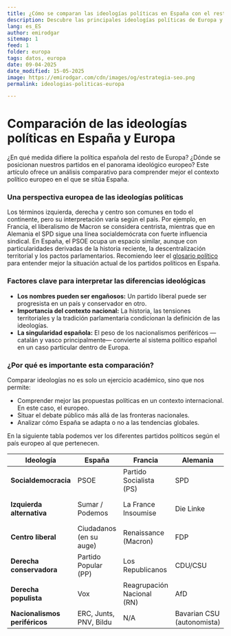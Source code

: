```yaml
---
title: ¿Cómo se comparan las ideologías políticas en España con el resto de Europa?
description: Descubre las principales ideologías políticas de Europa y su relación con las de España
lang: es_ES
author: emirodgar
sitemap: 1
feed: 1
folder: europa
tags: datos, europa
date: 09-04-2025
date_modified: 15-05-2025
image: https://emirodgar.com/cdn/images/og/estrategia-seo.png
permalink: ideologias-politicas-europa

---
```


# Comparación de las ideologías políticas en España y Europa

¿En qué medida difiere la política española del resto de Europa? ¿Dónde se posicionan nuestros partidos en el panorama ideológico europeo? 
Este artículo ofrece un análisis comparativo para comprender mejor el contexto político europeo en el que se sitúa España.

### Una perspectiva europea de las ideologías políticas 

Los términos izquierda, derecha y centro son comunes en todo el continente, pero su interpretación varía según el país. Por ejemplo, en Francia, el liberalismo de Macron se considera centrista, mientras que en Alemania el SPD sigue una línea socialdemócrata con fuerte influencia sindical. En España, el PSOE ocupa un espacio similar, aunque con particularidades derivadas de la historia reciente, la descentralización territorial y los pactos parlamentarios. Recomiendo leer el [glosario político](https://emirodgar.es/glosario-politico) para entender mejor la situación actual de los partidos políticos en España.

### Factores clave para interpretar las diferencias ideológicas 

- **Los nombres pueden ser engañosos:** Un partido liberal puede ser progresista en un país y conservador en otro.  
- **Importancia del contexto nacional:** La historia, las tensiones territoriales y la tradición parlamentaria condicionan la definición de las ideologías.  
- **La singularidad española:** El peso de los nacionalismos periféricos —catalán y vasco principalmente— convierte al sistema político español en un caso particular dentro de Europa.

### ¿Por qué es importante esta comparación?  
Comparar ideologías no es solo un ejercicio académico, sino que nos permite: 

- Comprender mejor las propuestas políticas en un contexto internacional. En este caso, el europeo. 
- Situar el debate público más allá de las fronteras nacionales.  
- Analizar cómo España se adapta o no a las tendencias globales.

En la siguiente tabla podemos ver los diferentes partidos políticos según el país europeo al que pertenecen.


| Ideología                   | España                    | Francia                     | Alemania                   | Italia                    | Países Bajos            |
|----------------------------|---------------------------|-----------------------------|----------------------------|---------------------------|--------------------------|
| **Socialdemocracia**       | PSOE                      | Partido Socialista (PS)     | SPD                        | Partido Democrático (PD) | PvdA                     |
| **Izquierda alternativa**  | Sumar / Podemos           | La France Insoumise         | Die Linke                  | Sinistra Italiana         | SP (Socialistische Partij) |
| **Centro liberal**         | Ciudadanos (en su auge)   | Renaissance (Macron)        | FDP                        | Italia Viva               | D66                      |
| **Derecha conservadora**   | Partido Popular (PP)      | Los Republicanos            | CDU/CSU                    | Forza Italia              | VVD                      |
| **Derecha populista**      | Vox                       | Reagrupación Nacional (RN)  | AfD                        | Lega / Fratelli d’Italia  | PVV                      |
| **Nacionalismos periféricos** | ERC, Junts, PNV, Bildu | N/A                         | Bavarian CSU (autonomista) | Liga Norte (en origen)    | N/A                      |





